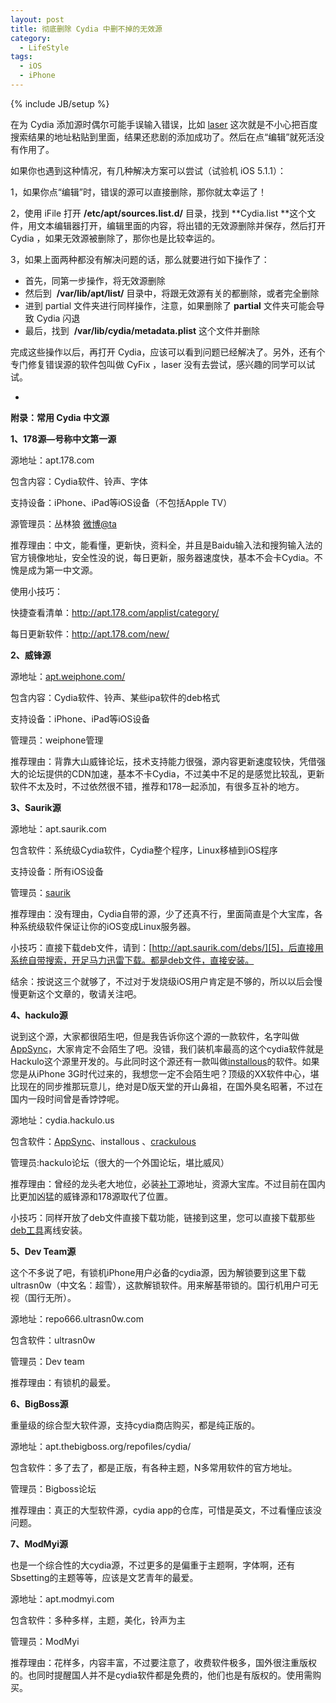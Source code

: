 ```yaml
---
layout: post
title: 彻底删除 Cydia 中删不掉的无效源
category:
  - LifeStyle
tags:
  - iOS
  - iPhone
---
```

{% include JB/setup %}

在为 Cydia 添加源时偶尔可能手误输入错误，比如 [laser][1] 这次就是不小心把百度搜索结果的地址粘贴到里面，结果还悲剧的添加成功了。然后在点“编辑”就死活没有作用了。

如果你也遇到这种情况，有几种解决方案可以尝试（试验机 iOS 5.1.1）：

1，如果你点“编辑”时，错误的源可以直接删除，那你就太幸运了！

2，使用 iFile 打开 **/etc/apt/sources.list.d/** 目录，找到 **Cydia.list **这个文件，用文本编辑器打开，编辑里面的内容，将出错的无效源删除并保存，然后打开 Cydia ，如果无效源被删除了，那你也是比较幸运的。

3，如果上面两种都没有解决问题的话，那么就要进行如下操作了：

*   首先，同第一步操作，将无效源删除
*   然后到  **/var/lib/apt/list/** 目录中，将跟无效源有关的都删除，或者完全删除
*   进到 partial 文件夹进行同样操作，注意，如果删除了 **partial** 文件夹可能会导致 Cydia 闪退
*   最后，找到  **/var/lib/cydia/metadata.plist** 这个文件并删除

完成这些操作以后，再打开 Cydia，应该可以看到问题已经解决了。另外，还有个专门修复错误源的软件包叫做 CyFix ，laser 没有去尝试，感兴趣的同学可以试试。

-

**附录：常用 Cydia 中文源**

**1、178源—号称中文第一源**

源地址：apt.178.com

包含内容：Cydia软件、铃声、字体

支持设备：iPhone、iPad等iOS设备（不包括Apple TV）

源管理员：丛林狼 [微博@ta][2]

推荐理由：中文，能看懂，更新快，资料全，并且是Baidu输入法和搜狗输入法的官方镜像地址，安全性没的说，每日更新，服务器速度快，基本不会卡Cydia。不愧是成为第一中文源。

使用小技巧：

快捷查看清单：<http://apt.178.com/applist/category/>

每日更新软件：<http://apt.178.com/new/>

**2、威锋源**

源地址：[apt.weiphone.com/][3]

包含内容：Cydia软件、铃声、某些ipa软件的deb格式

支持设备：iPhone、iPad等iOS设备

管理员：weiphone管理

推荐理由：背靠大山威锋论坛，技术支持能力很强，源内容更新速度较快，凭借强大的论坛提供的CDN加速，基本不卡Cydia，不过美中不足的是感觉比较乱，更新软件不太及时，不过依然很不错，推荐和178一起添加，有很多互补的地方。

**3、Saurik源**

源地址：apt.saurik.com

包含软件：系统级Cydia软件，Cydia整个程序，Linux移植到iOS程序

支持设备：所有iOS设备

管理员：[saurik][4]

推荐理由：没有理由，Cydia自带的源，少了还真不行，里面简直是个大宝库，各种系统级软件保证让你的iOS变成Linux服务器。

小技巧：直接下载deb文件，请到：[http://apt.saurik.com/debs/][5]，后直接用系统自带搜索，开足马力迅雷下载。都是deb文件，直接安装。

结余：按说这三个就够了，不过对于发烧级iOS用户肯定是不够的，所以以后会慢慢更新这个文章的，敬请关注吧。

**4、hackulo源**

说到这个源，大家都很陌生吧，但是我告诉你这个源的一款软件，名字叫做[AppSync][6]，大家肯定不会陌生了吧。没错，我们装机率最高的这个cydia软件就是Hackulo这个源里开发的。与此同时这个源还有一款叫做[installous][7]的软件。如果您是从iPhone 3G时代过来的，我想您一定不会陌生吧？顶级的XX软件中心，堪比现在的同步推那玩意儿，绝对是D版天堂的开山鼻祖，在国外臭名昭著，不过在国内一段时间曾是香饽饽呢。

源地址：cydia.hackulo.us

包含软件：[AppSync][8]、installous 、[crackulous][9]

管理员:hackulo论坛（很大的一个外国论坛，堪比威风）

推荐理由：曾经的龙头老大地位，必装[补丁][10]源地址，资源大宝库。不过目前在国内比更加凶猛的威锋源和178源取代了位置。

小技巧：同样开放了deb文件直接下载功能，链接到这里，您可以直接下载那些[deb工具][11]离线安装。

**5、Dev Team源**

这个不多说了吧，有锁机iPhone用户必备的cydia源，因为解锁要到这里下载ultrasn0w（中文名：超雪），这款解锁软件。用来解基带锁的。国行机用户可无视（国行无所）。

源地址：repo666.ultrasn0w.com

包含软件：ultrasn0w

管理员：Dev team

推荐理由：有锁机的最爱。

**6、BigBoss源**

重量级的综合型大软件源，支持cydia商店购买，都是纯正版的。

源地址：apt.thebigboss.org/repofiles/cydia/

包含软件：多了去了，都是正版，有各种主题，N多常用软件的官方地址。

管理员：Bigboss论坛

推荐理由：真正的大型软件源，cydia app的仓库，可惜是英文，不过看懂应该没问题。

**7、ModMyi源**

也是一个综合性的大cydia源，不过更多的是偏重于主题啊，字体啊，还有Sbsetting的主题等等，应该是文艺青年的最爱。

源地址：apt.modmyi.com

包含软件：多种多样，主题，美化，铃声为主

管理员：ModMyi

推荐理由：花样多，内容丰富，不过要注意了，收费软件极多，国外很注重版权的。也同时提醒国人并不是cydia软件都是免费的，他们也是有版权的。使用需购买。

 [1]: http://jiguang.github.com "姬光"
 [2]: http://weibo.com/178apt?s=6cm7D0
 [3]: http://apt.weiphone.com/ "http://apt.weiphone.com/"
 [4]: http://www.saurik.com/
 [5]: http://apt.saurik.com/debs/ "http://apt.saurik.com/debs/"
 [6]: http://www.52cydia.com/cydia-course/www.52cydia.com/debs/55.html
 [7]: http://cydia.hackulo.us/installous-4.3.deb
 [8]: http://www.52cydia.com/debs/145.html "AppSync 5+"
 [9]: http://cydia.hackulo.us/crackulous-1.0.0.5.deb
 [10]: http://www.52cydia.com/tag/patch/ "更多有关补丁的Cydia插件"
 [11]: http://cydia.hackulo.us/